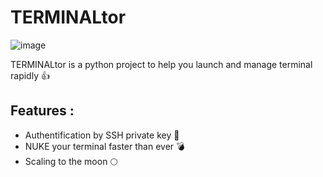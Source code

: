 # TERMINALtor 
![image](https://github.com/AdamoLeKing/TERMINALtor/assets/170503409/db0525b8-b6cf-4a74-b954-95fddbbe21b2)
                                                                   
TERMINALtor is a python  project to help you launch and manage terminal rapidly  👍

## Features : 
- Authentification by SSH private key 🔐
- NUKE your terminal faster than ever 💣
- Scaling to the moon 🌕
